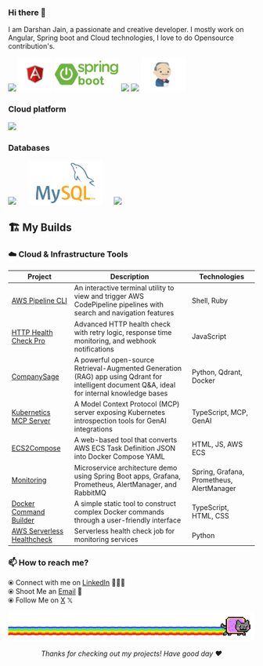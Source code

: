 ### Hi there 👋
 

I am Darshan Jain, a passionate and creative developer. I mostly work on Angular, Spring boot and Cloud technologies,
I love to do Opensource contribution's.


<p float="left">
 
 
  <a  target="_blank" >
    <img src="https://raw.githubusercontent.com/itsksaurabh/itsksaurabh/master/assets/html-css-js.png" height="70" />
  </a>
  
   <a  target="_blank" >
    <img src="https://github.com/ddjain/ddjain/blob/master/assets/angularjs.png" height="70" />
  </a> 
     <a target="_blank" >
    <img src="https://github.com/ddjain/ddjain/blob/master/assets/springboot.png" height="70" />
  </a> 
  
   <a   target="_blank" >
    <img src="https://raw.githubusercontent.com/itsksaurabh/itsksaurabh/master/assets/cicd.gif"  height="65" />
  </a>
  <a   target="_blank" >
    <img src="https://raw.githubusercontent.com/itsksaurabh/itsksaurabh/master/assets/docker.gif"  height="80" /> 
  </a>
  
  <a  target="_blank" >
    <img src="https://github.com/ddjain/ddjain/blob/master/assets/jenkins.gif" height="70" />
  </a>
 </p>
  
### Cloud platform
  <a  target="_blank" >
    <img src="https://raw.githubusercontent.com/itsksaurabh/itsksaurabh/master/assets/aws.gif"  height="75" />
  </a>
 </p>
 
### Databases
  
 <p float="left">
  <a  target="_blank" >
    <img src="https://raw.githubusercontent.com/itsksaurabh/itsksaurabh/master/assets/postgresql.gif" height="90" />&nbsp;&nbsp;
  </a>
  &nbsp;&nbsp;
  <a   target="_blank" >
    <img src="https://github.com/ddjain/ddjain/blob/master/assets/mysql.png" height="90" />&nbsp;&nbsp;
  </a>
  &nbsp;&nbsp;
  <a  target="_blank" >
    <img src="https://raw.githubusercontent.com/itsksaurabh/itsksaurabh/master/assets/mongo.gif" height="80" />
  </a>
</p>

## 🏗️ My Builds

### ☁️ Cloud & Infrastructure Tools

| Project | Description | Technologies |
|---------|-------------|--------------|
| [AWS Pipeline CLI](https://github.com/ddjain/aws-pipeline-cli) | An interactive terminal utility to view and trigger AWS CodePipeline pipelines with search and navigation features | Shell, Ruby |
| [HTTP Health Check Pro](https://github.com/ddjain/http-health-check-pro) | Advanced HTTP health check with retry logic, response time monitoring, and webhook notifications | JavaScript |
| [CompanySage](https://github.com/ddjain/CompanySage) | A powerful open-source Retrieval-Augmented Generation (RAG) app using Qdrant for intelligent document Q&A, ideal for internal knowledge bases | Python, Qdrant, Docker |
| [Kubernetics MCP Server](https://github.com/ddjain/kubernetics-mcp-server) | A Model Context Protocol (MCP) server exposing Kubernetes introspection tools for GenAI integrations | TypeScript, MCP, GenAI |
| [ECS2Compose](https://github.com/ddjain/ECS2Compose) | A web-based tool that converts AWS ECS Task Definition JSON into Docker Compose YAML | HTML, JS, AWS ECS |
| [Monitoring](https://github.com/ddjain/Monitoring) | Microservice architecture demo using Spring Boot apps, Grafana, Prometheus, AlertManager, and RabbitMQ | Spring, Grafana, Prometheus, AlertManager |
| [Docker Command Builder](https://github.com/ddjain/docker-command-builder) | A simple static tool to construct complex Docker commands through a user-friendly interface | TypeScript, HTML, CSS |
| [AWS Serverless Healthcheck](https://github.com/ddjain/aws_serverless_healthcheck) | Serverless health check job for monitoring services | Python |


### 📫 How to reach me? 
 
  ⦿ Connect with me on [LinkedIn](https://www.linkedin.com/in/darshanjain08/) 👨🏻‍💻 <br>
  ⦿ Shoot Me an [Email](mailto:nnd.darshan@gmail.com) 💌 <br>
  ⦿ Follow Me on [X](https://x.com/i_darshanjain) 𝕏 <br>
  

<div align="center">
  <img src="meow.gif" alt="Meow">
  <p><i>Thanks for checking out my projects! Have good day ❤️</i></p>
</div>
